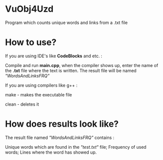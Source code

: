 # VuObj4Uzd
Program which counts unique words and links from a .txt file

# How to use?

If you are using IDE's like **CodeBlocks** and etc. :

  Compile and run **main.cpp**, when the compiler shows up, enter the name of the **.txt** file where the text is written. The result file will be named *"WordsAndLinksFRQ"*
  
If you are using compilers like g++ :

  make - makes the executable file
  
  clean - deletes it
  
# How does results look like?

The result file named *"WordsAndLinksFRQ"* contains :

  Unique words which are found in the *"test.txt"* file;
  Frequency of used words;
  Lines where the word has showed up.
